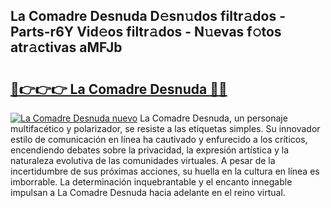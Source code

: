 ## La Comadre Desnuda D𝚎sn𝚞dos filtr𝚊dos - Parts-r6Y Vid𝚎os filtr𝚊dos - N𝚞evas f𝚘tos atr𝚊ctivas aMFJb

# <h2><a href="http://mb8dne.tromn.icu/?c=La+Comadre+Desnuda">🔗👉👉👉 La Comadre Desnuda 🔗🔗</a></h2>

[![La Comadre Desnuda nuevo](https://i.imgur.com/pEAQMta.gif)](http://mb8dne.tromn.icu/?c=La+Comadre+Desnuda)
La Comadre Desnuda, un personaje multifacético y polarizador, se resiste a las etiquetas simples. Su innovador estilo de comunicación en línea ha cautivado y enfurecido a los críticos, encendiendo debates sobre la privacidad, la expresión artística y la naturaleza evolutiva de las comunidades virtuales. A pesar de la incertidumbre de sus próximas acciones, su huella en la cultura en línea es imborrable. La determinación inquebrantable y el encanto innegable impulsan a La Comadre Desnuda hacia adelante en el reino virtual.
